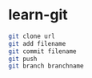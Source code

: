 # learn-git

```bash
git clone url
git add filename
git commit filename
git push
git branch branchname
```

